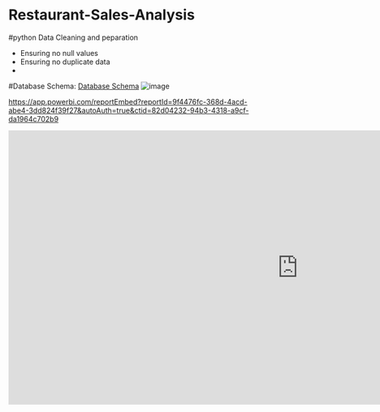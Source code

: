 # Restaurant-Sales-Analysis
#python Data Cleaning and peparation
- Ensuring no null values
- Ensuring no duplicate data
- 

#Database Schema: 
[Database Schema](https://github.com/LiamBatiste/Restaurant-Sales-Analysis/blob/main/Fast%20Food%20Sales%20Schema.pdf)
![image](https://github.com/user-attachments/assets/680b962c-eafe-4249-be95-488c46d3658a)


https://app.powerbi.com/reportEmbed?reportId=9f4476fc-368d-4acd-abe4-3dd824f39f27&autoAuth=true&ctid=82d04232-94b3-4318-a9cf-da1964c702b9
<iframe title="Restaurant Store Sales Benchmarking" width="1140" height="541.25" src="https://app.powerbi.com/reportEmbed?reportId=9f4476fc-368d-4acd-abe4-3dd824f39f27&autoAuth=true&ctid=82d04232-94b3-4318-a9cf-da1964c702b9" frameborder="0" allowFullScreen="true"></iframe>
